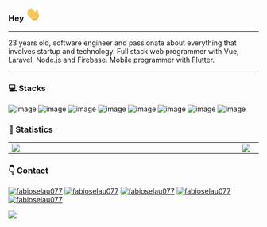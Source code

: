 <!-- SOBRE -->
### Hey <img src="Oi.gif" width="30px">

---  

23 years old, software engineer and passionate about everything that involves startup and technology.
Full stack web programmer with Vue, Laravel, Node.js and Firebase.
Mobile programmer with Flutter. 

---

<!-- STACKS -->
### 💻 Stacks

![image](https://img.shields.io/badge/PHP-563D7C?style=for-the-badge&logo=php&logoColor=white)
![image](https://img.shields.io/badge/Laravel-563D7C?style=for-the-badge&logo=laravel&logoColor=white)
![image](https://img.shields.io/badge/Node.js-43853D?style=for-the-badge&logo=node.js&logoColor=white)
![image](https://img.shields.io/badge/Flutter-007ACC?style=for-the-badge&logo=flutter&logoColor=white)
![image](https://img.shields.io/badge/Firebase-20232A?style=for-the-badge&logo=firebase&logoColor=61DAFB)
![image](https://img.shields.io/badge/PostgreSQL-316192?style=for-the-badge&logo=postgresql&logoColor=white)
![image](https://img.shields.io/badge/Amazon_AWS-316192?style=for-the-badge&logo=amazon-aws&logoColor=white)
![image](https://img.shields.io/badge/Google_Cloud-0078D4?style=for-the-badge&logo=google-cloud&logoColor=white)

<!-- Estatísticas -->
### 🚀 Statistics
<center>
<table>
    <tr>
        <td><img width="450px" align="left" src="https://github-readme-stats.vercel.app/api/top-langs/?username=fabioselau077&hide=html&layout=compact&theme=buefy" /></td>
        <td><img width="450px" align="left" src="https://github-readme-stats.vercel.app/api?username=fabioselau077&theme=buefy"/></td>
    </tr>   
</table>
</center>  


<!-- CONTATO E OUTROS -->
### 👇 Contact
[![fabioselau077](https://img.shields.io/badge/LinkedIn-0077B5?style=for-the-badge&logo=linkedin&logoColor=white)](https://www.linkedin.com/in/fabioselau/)
[![fabioselau077](https://img.shields.io/badge/Instagram-0077B5?style=for-the-badge&logo=instagram&logoColor=white)](https://instagram.com/fabio_selau1)
[![fabioselau077](https://img.shields.io/badge/Influencer.Me-0077B5?style=for-the-badge&logo=android&logoColor=white)](https://play.google.com/store/apps/details?id=me.getinfluencer.app)
[![fabioselau077](https://img.shields.io/badge/Wocify-0077B5?style=for-the-badge&logo=android&logoColor=white)](https://play.google.com/store/apps/details?id=br.com.wocify.app)
[![fabioselau077](https://img.shields.io/badge/Wocify-0077B5?style=for-the-badge&logo=bitcoin&logoColor=white)](https://app.wocify.com.br/#/fabioselau)

<!-- VIEWS -->
![](https://komarev.com/ghpvc/?username=fabioselau077&color=0077B5&style=flat)
